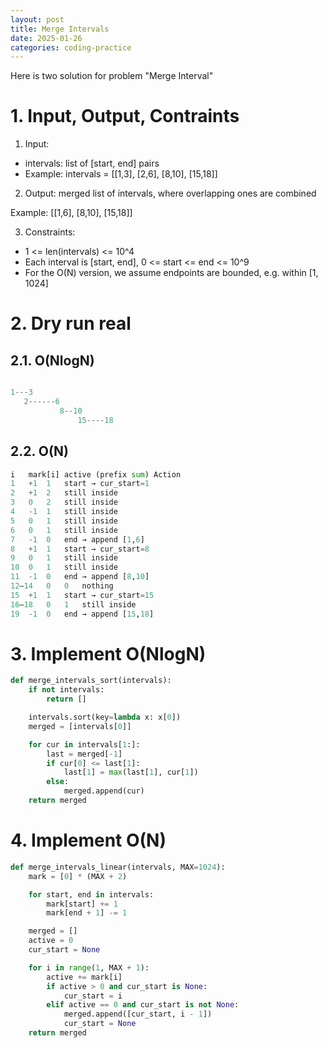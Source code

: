 ```yaml
---
layout: post
title: Merge Intervals
date: 2025-01-26
categories: coding-practice
---
```


Here is two solution for problem "Merge Interval"

# 1. Input, Output, Contraints

1. Input:

- intervals: list of [start, end] pairs
- Example: intervals = [[1,3], [2,6], [8,10], [15,18]]

2. Output: merged list of intervals, where overlapping ones are combined

Example: [[1,6], [8,10], [15,18]]

3. Constraints:
-  1 <= len(intervals) <= 10^4
-  Each interval is [start, end], 0 <= start <= end <= 10^9
-  For the O(N) version, we assume endpoints are bounded, e.g. within [1, 1024]

# 2. Dry run real

## 2.1. O(NlogN)


```python

1---3
   2------6
           8--10
               15----18
```


## 2.2. O(N)


```python
i	mark[i]	active (prefix sum)	Action
1	+1	1	start → cur_start=1
2	+1	2	still inside
3	0	2	still inside
4	-1	1	still inside
5	0	1	still inside
6	0	1	still inside
7	-1	0	end → append [1,6]
8	+1	1	start → cur_start=8
9	0	1	still inside
10	0	1	still inside
11	-1	0	end → append [8,10]
12–14	0	0	nothing
15	+1	1	start → cur_start=15
16–18	0	1	still inside
19	-1	0	end → append [15,18]

```


# 3. Implement O(NlogN)

```python
def merge_intervals_sort(intervals):
    if not intervals:
        return []

    intervals.sort(key=lambda x: x[0])
    merged = [intervals[0]]

    for cur in intervals[1:]:
        last = merged[-1]
        if cur[0] <= last[1]:
            last[1] = max(last[1], cur[1])
        else:
            merged.append(cur)
    return merged
```

# 4. Implement O(N)

```python
def merge_intervals_linear(intervals, MAX=1024):
    mark = [0] * (MAX + 2)

    for start, end in intervals:
        mark[start] += 1
        mark[end + 1] -= 1

    merged = []
    active = 0
    cur_start = None

    for i in range(1, MAX + 1):
        active += mark[i]
        if active > 0 and cur_start is None:
            cur_start = i
        elif active == 0 and cur_start is not None:
            merged.append([cur_start, i - 1])
            cur_start = None
    return merged

```